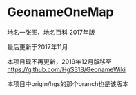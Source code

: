 # GeonameOneMap
地名一张图、地名百科 2017年版

最后更新于2017年11月

本项目现不再更新，2019年12月版移至 https://github.com/HgS318/GeonameWiki

本项目中origin/hgs的那个branch也是该版本
